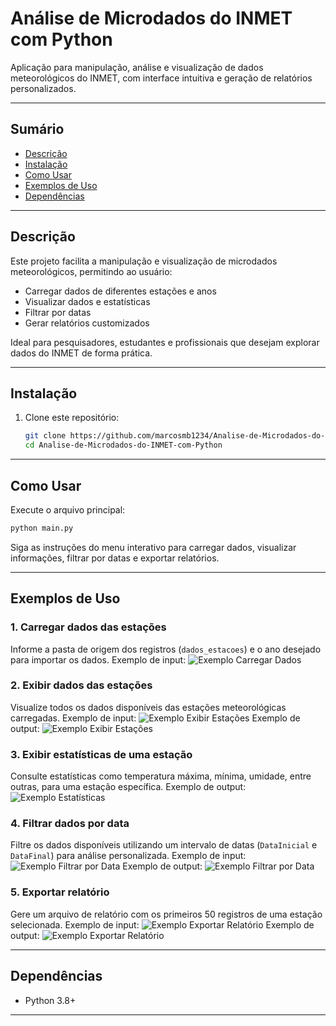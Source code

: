 
# Análise de Microdados do INMET com Python

Aplicação para manipulação, análise e visualização de dados meteorológicos do INMET, com interface intuitiva e geração de relatórios personalizados.

---

## Sumário

- [Descrição](#descrição)
- [Instalação](#instalação)
- [Como Usar](#como-usar)
- [Exemplos de Uso](#exemplos-de-uso)
- [Dependências](#dependências)

---

## Descrição

Este projeto facilita a manipulação e visualização de microdados meteorológicos, permitindo ao usuário:
- Carregar dados de diferentes estações e anos
- Visualizar dados e estatísticas
- Filtrar por datas
- Gerar relatórios customizados

Ideal para pesquisadores, estudantes e profissionais que desejam explorar dados do INMET de forma prática.

---

## Instalação

1. Clone este repositório:
   ```bash
   git clone https://github.com/marcosmb1234/Analise-de-Microdados-do-INMET-com-Python.git
   cd Analise-de-Microdados-do-INMET-com-Python
   ```

---

## Como Usar

Execute o arquivo principal:
```bash
python main.py
```

Siga as instruções do menu interativo para carregar dados, visualizar informações, filtrar por datas e exportar relatórios.

---

## Exemplos de Uso

### 1. Carregar dados das estações
Informe a pasta de origem dos registros (`dados_estacoes`) e o ano desejado para importar os dados.
Exemplo de input:
![Exemplo Carregar Dados](PrintsDocs/ExCarregarDados.png)

### 2. Exibir dados das estações
Visualize todos os dados disponíveis das estações meteorológicas carregadas.
Exemplo de input:
![Exemplo Exibir Estações](PrintsDocs/ExOUExibirEstacoes.png)
Exemplo de output:
![Exemplo Exibir Estações](PrintsDocs/ExOUExibirEstacoes.png)

### 3. Exibir estatísticas de uma estação
Consulte estatísticas como temperatura máxima, mínima, umidade, entre outras, para uma estação específica.
Exemplo de output:
![Exemplo Estatísticas](PrintsDocs/ExOUExibirEstatisticas.png)

### 4. Filtrar dados por data
Filtre os dados disponíveis utilizando um intervalo de datas (`DataInicial` e `DataFinal`) para análise personalizada.
Exemplo de input:
![Exemplo Filtrar por Data](PrintsDocs/ExINFiltrarPorData.png)
Exemplo de output:
![Exemplo Filtrar por Data](PrintsDocs/ExOUFiltrarPorData.png)

### 5. Exportar relatório
Gere um arquivo de relatório com os primeiros 50 registros de uma estação selecionada.
Exemplo de input:
![Exemplo Exportar Relatório](PrintsDocs/ExINRelatorio.png)
Exemplo de output:
![Exemplo Exportar Relatório](PrintsDocs/ExOURelatorio.png)

---

## Dependências

- Python 3.8+

---
